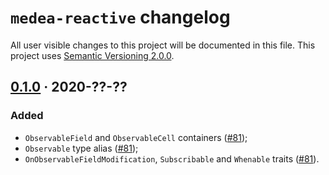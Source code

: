 `medea-reactive` changelog
=======================

All user visible changes to this project will be documented in this file. This project uses [Semantic Versioning 2.0.0].




## [0.1.0] · 2020-??-??
[0.1.0]: /../../tree/medea-reactive-0.1.0/crates/medea-reactive

### Added

- `ObservableField` and `ObservableCell` containers ([#81]);
- `Observable` type alias ([#81]);
- `OnObservableFieldModification`, `Subscribable` and `Whenable` traits ([#81]).

[#81]: /../../pull/81




[Semantic Versioning 2.0.0]: https://semver.org
